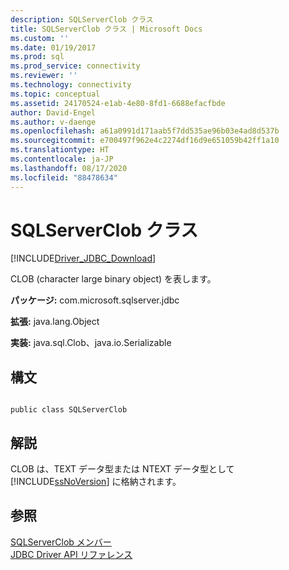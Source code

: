 ```yaml
---
description: SQLServerClob クラス
title: SQLServerClob クラス | Microsoft Docs
ms.custom: ''
ms.date: 01/19/2017
ms.prod: sql
ms.prod_service: connectivity
ms.reviewer: ''
ms.technology: connectivity
ms.topic: conceptual
ms.assetid: 24170524-e1ab-4e80-8fd1-6688efacfbde
author: David-Engel
ms.author: v-daenge
ms.openlocfilehash: a61a0991d171aab5f7dd535ae96b03e4ad8d537b
ms.sourcegitcommit: e700497f962e4c2274df16d9e651059b42ff1a10
ms.translationtype: HT
ms.contentlocale: ja-JP
ms.lasthandoff: 08/17/2020
ms.locfileid: "88478634"
---
```

# <a name="sqlserverclob-class"></a>SQLServerClob クラス
[!INCLUDE[Driver_JDBC_Download](../../../includes/driver_jdbc_download.md)]

  CLOB (character large binary object) を表します。  
  
 **パッケージ:** com.microsoft.sqlserver.jdbc  
  
 **拡張:** java.lang.Object  
  
 **実装:** java.sql.Clob、java.io.Serializable  
  
## <a name="syntax"></a>構文  
  
```  
  
public class SQLServerClob  
```  
  
## <a name="remarks"></a>解説  
 CLOB は、TEXT データ型または NTEXT データ型として [!INCLUDE[ssNoVersion](../../../includes/ssnoversion-md.md)] に格納されます。  
  
## <a name="see-also"></a>参照  
 [SQLServerClob メンバー](../../../connect/jdbc/reference/sqlserverclob-members.md)   
 [JDBC Driver API リファレンス](../../../connect/jdbc/reference/jdbc-driver-api-reference.md)  
  
  
